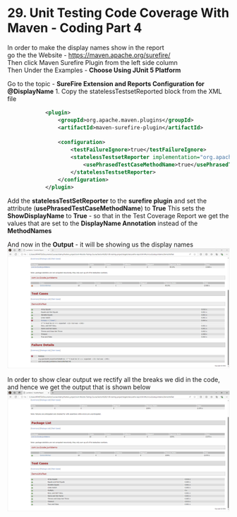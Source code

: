 # 29. Unit Testing Code Coverage With Maven - Coding Part 4

In order to make the display names show in the report   
go the the Website - https://maven.apache.org/surefire/  
Then click Maven Surefire Plugin from the left side column   
Then Under the Examples - **Choose Using JUnit 5 Platform**

Go to the topic - **SureFire Extension and Reports Configuration for @DisplayName**
    1. Copy the statelessTestsetReported block from the XML file

```XML
            <plugin>
                <groupId>org.apache.maven.plugins</groupId>
                <artifactId>maven-surefire-plugin</artifactId>

                <configuration>
                    <testFailureIgnore>true</testFailureIgnore>
                    <statelessTestsetReporter implementation="org.apache.maven.plugin.surefire.extensions.junit5.JUnit5Xml30StatelessReporter">
                        <usePhrasedTestCaseMethodName>true</usePhrasedTestCaseMethodName>
                    </statelessTestsetReporter>
                </configuration>
            </plugin>
```

Add the **statelessTestSetReporter** to the **surefire plugin**
and set the attribute (**usePhrasedTestCaseMethodName**) to **True**
This sets the **ShowDisplayName** to **True** - so that in the Test Coverage Report we get the values that are set to the **DisplayName Annotation** instead of the **MethodNames**

And now in the **Output** - it will be showing us the display names
![Showing the Display Names in the Code Coverage Report](../images/29_Showing_Display_Names.png)


In order to show clear output we rectify all the breaks we did in the code, 
and hence we get the output that is shown below
![Showing the Display Names in the Code Coverage Report without Errors](../images/29_Showing_Display_Names_without_Errors.png)
